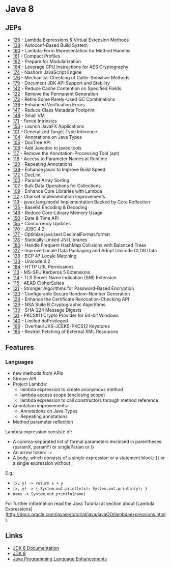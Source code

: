# Java 8

## JEPs

* [126](https://openjdk.java.net/jeps/126) - Lambda Expressions & Virtual Extension Methods
* [138](https://openjdk.java.net/jeps/138) - Autoconf-Based Build System
* [160](https://openjdk.java.net/jeps/160) - Lambda-Form Representation for Method Handles
* [161](https://openjdk.java.net/jeps/161) - Compact Profiles
* [162](https://openjdk.java.net/jeps/162) - Prepare for Modularization
* [164](https://openjdk.java.net/jeps/164) - Leverage CPU Instructions for AES Cryptography
* [174](https://openjdk.java.net/jeps/174) - Nashorn JavaScript Engine
* [176](https://openjdk.java.net/jeps/176) - Mechanical Checking of Caller-Sensitive Methods
* [179](https://openjdk.java.net/jeps/179) - Document JDK API Support and Stability
* [142](https://openjdk.java.net/jeps/142) - Reduce Cache Contention on Specified Fields
* [122](https://openjdk.java.net/jeps/122) - Remove the Permanent Generation
* [173](https://openjdk.java.net/jeps/173) - Retire Some Rarely-Used GC Combinations
* [136](https://openjdk.java.net/jeps/136) - Enhanced Verification Errors
* [147](https://openjdk.java.net/jeps/147) - Reduce Class Metadata Footprint
* [148](https://openjdk.java.net/jeps/148) - Small VM
* [171](https://openjdk.java.net/jeps/171) - Fence Intrinsics
* [153](https://openjdk.java.net/jeps/153) - Launch JavaFX Applications
* [101](https://openjdk.java.net/jeps/101) - Generalized Target-Type Inference
* [104](https://openjdk.java.net/jeps/104) - Annotations on Java Types
* [105](https://openjdk.java.net/jeps/105) - DocTree API
* [106](https://openjdk.java.net/jeps/106) - Add Javadoc to javax.tools
* [117](https://openjdk.java.net/jeps/117) - Remove the Annotation-Processing Tool (apt)
* [118](https://openjdk.java.net/jeps/118) - Access to Parameter Names at Runtime
* [120](https://openjdk.java.net/jeps/120) - Repeating Annotations
* [139](https://openjdk.java.net/jeps/139) - Enhance javac to Improve Build Speed
* [172](https://openjdk.java.net/jeps/172) - DocLint
* [103](https://openjdk.java.net/jeps/103) - Parallel Array Sorting
* [107](https://openjdk.java.net/jeps/107) - Bulk Data Operations for Collections
* [109](https://openjdk.java.net/jeps/109) - Enhance Core Libraries with Lambda
* [112](https://openjdk.java.net/jeps/112) - Charset Implementation Improvements
* [119](https://openjdk.java.net/jeps/119) - javax.lang.model Implementation Backed by Core Reflection
* [135](https://openjdk.java.net/jeps/135) - Base64 Encoding & Decoding
* [149](https://openjdk.java.net/jeps/149) - Reduce Core-Library Memory Usage
* [150](https://openjdk.java.net/jeps/150) - Date & Time API
* [155](https://openjdk.java.net/jeps/155) - Concurrency Updates
* [170](https://openjdk.java.net/jeps/170) - JDBC 4.2
* [177](https://openjdk.java.net/jeps/177) - Optimize java.text.DecimalFormat.format
* [178](https://openjdk.java.net/jeps/178) - Statically-Linked JNI Libraries
* [180](https://openjdk.java.net/jeps/180) - Handle Frequent HashMap Collisions with Balanced Trees
* [127](https://openjdk.java.net/jeps/127) - Improve Locale Data Packaging and Adopt Unicode CLDR Data
* [128](https://openjdk.java.net/jeps/128) - BCP 47 Locale Matching
* [133](https://openjdk.java.net/jeps/133) - Unicode 6.2
* [184](https://openjdk.java.net/jeps/184) - HTTP URL Permissions
* [113](https://openjdk.java.net/jeps/113) - MS-SFU Kerberos 5 Extensions
* [114](https://openjdk.java.net/jeps/114) - TLS Server Name Indication (SNI) Extension
* [115](https://openjdk.java.net/jeps/115) - AEAD CipherSuites
* [121](https://openjdk.java.net/jeps/121) - Stronger Algorithms for Password-Based Encryption
* [123](https://openjdk.java.net/jeps/123) - Configurable Secure Random-Number Generation
* [124](https://openjdk.java.net/jeps/124) - Enhance the Certificate Revocation-Checking API
* [129](https://openjdk.java.net/jeps/129) - NSA Suite B Cryptographic Algorithms
* [130](https://openjdk.java.net/jeps/130) - SHA-224 Message Digests
* [131](https://openjdk.java.net/jeps/131) - PKCS#11 Crypto Provider for 64-bit Windows
* [140](https://openjdk.java.net/jeps/140) - Limited doPrivileged
* [166](https://openjdk.java.net/jeps/166) - Overhaul JKS-JCEKS-PKCS12 Keystores
* [185](https://openjdk.java.net/jeps/185) - Restrict Fetching of External XML Resources

## Features

### Languages

* new methods from APIs
* Stream API
* Project Lambda:
    * lambda expression to create anonymous method
    * lambda access scope (enclosing scope)
    * lambda expression to call constructors through method reference
* Annotation improvements:
    * Annotations on Java Types
    * Repeating annotations
* Method parameter reflection

Lambda expression consiste of:

* A comma-separated list of formal parameters enclosed in parentheses: (paramX, paramY) or singleParam or ()
* An arrow token: `->`
* A body, which consists of a single expression or a statement block: {} or a single expression without ;

E.g.:

* `(x, y) -> return x + y`
* `(x, y) -> { System.out.println(x); System.out.println(y); }`
* `name -> System.out.println(name)`

For further information read the Java Tutorial at section
about [Lambda Expressions] (http://docs.oracle.com/javase/tutorial/java/javaOO/lambdaexpressions.html).

## Links

* [JDK 8 Documentation](https://docs.oracle.com/javase/8/)
* [JDK 8](https://openjdk.java.net/projects/jdk8/)
* [Java Programming Language Enhancements](https://docs.oracle.com/javase/8/docs/technotes/guides/language/enhancements.html#javase8)
